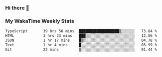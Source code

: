 ### Hi there 👋

<!--
**royschrauwen/royschrauwen** is a ✨ _special_ ✨ repository because its `README.md` (this file) appears on your GitHub profile.

Here are some ideas to get you started:

- 🔭 I’m currently working on ...
- 🌱 I’m currently learning ...
- 👯 I’m looking to collaborate on ...
- 🤔 I’m looking for help with ...
- 💬 Ask me about ...
- 📫 How to reach me: ...
- 😄 Pronouns: ...
- ⚡ Fun fact: ...
-->


### My WakaTime Weekly Stats
<!--START_SECTION:waka-->

```txt
TypeScript       19 hrs 56 mins  ██████████████████▒░░░░░░   73.84 %
HTML             3 hrs 23 mins   ███░░░░░░░░░░░░░░░░░░░░░░   12.56 %
JSON             1 hr 17 mins    █▒░░░░░░░░░░░░░░░░░░░░░░░   04.78 %
Text             1 hr 4 mins     █░░░░░░░░░░░░░░░░░░░░░░░░   03.99 %
Git              23 mins         ▒░░░░░░░░░░░░░░░░░░░░░░░░   01.44 %
```

<!--END_SECTION:waka-->

